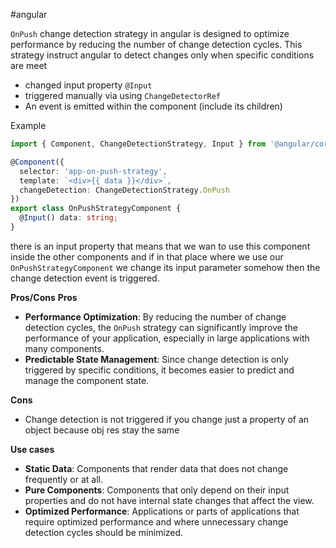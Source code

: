 #angular

`OnPush` change detection strategy in angular is designed to optimize performance by reducing the number of change detection cycles.
This strategy instruct angular to detect changes only when specific conditions are meet
- changed input property `@Input`
- triggered manually via using `ChangeDetectorRef`
- An event is emitted within the component (include its children)

Example
```ts
import { Component, ChangeDetectionStrategy, Input } from '@angular/core';

@Component({
  selector: 'app-on-push-strategy',
  template: `<div>{{ data }}</div>`,
  changeDetection: ChangeDetectionStrategy.OnPush
})
export class OnPushStrategyComponent {
  @Input() data: string;
}
```
there is an input property that means that we wan to use this component inside the other components
and if in that place where we use our `OnPushStrategyComponent` we change its input parameter somehow then the change detection event is triggered.

**Pros/Cons**
**Pros**
- **Performance Optimization**: By reducing the number of change detection cycles, the `OnPush` strategy can significantly improve the performance of your application, especially in large applications with many components.
- **Predictable State Management**: Since change detection is only triggered by specific conditions, it becomes easier to predict and manage the component state.

**Cons** 
- Change detection is not triggered if you change just a property of an object because obj res stay the same 

**Use cases**
- **Static Data**: Components that render data that does not change frequently or at all.
- **Pure Components**: Components that only depend on their input properties and do not have internal state changes that affect the view.
- **Optimized Performance**: Applications or parts of applications that require optimized performance and where unnecessary change detection cycles should be minimized.
